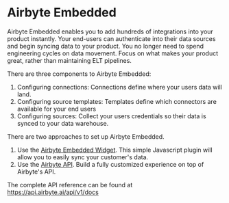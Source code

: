 # Airbyte Embedded

Airbyte Embedded enables you to add hundreds of integrations into your product instantly. Your end-users can authenticate into their data sources and begin syncing data to your product. You no longer need to spend engineering cycles on data movement. Focus on what makes your product great, rather than maintaining ELT pipelines.

There are three components to Airbyte Embedded:
1. Configuring connections: Connections define where your users data will land.
2. Configuring source templates: Templates define which connectors are available for your end users
3. Configuring sources: Collect your users credentials so their data is synced to your data warehouse.

There are two approaches to set up Airbyte Embedded.
1. Use the [Airbyte Embedded Widget](./widget/README.md). This simple Javascript plugin will allow you to easily sync your customer's data.
2. Use the [Airbyte API](./api/README.md). Build a fully customized experience on top of Airbyte's API. 

The complete API reference can be found at https://api.airbyte.ai/api/v1/docs